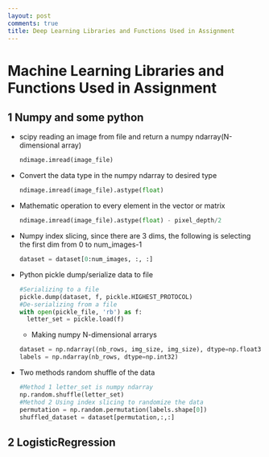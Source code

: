 ```yaml
---
layout: post
comments: true
title: Deep Learning Libraries and Functions Used in Assignment
---
```

# Machine Learning Libraries and Functions Used in Assignment

## 1 Numpy and some python

* scipy reading an image from file and return a numpy ndarray(N-dimensional array)

    ```Python
    ndimage.imread(image_file)
    ```

* Convert the data type in the numpy ndarray to desired type

    ```python
    ndimage.imread(image_file).astype(float)
    ```

* Mathematic operation to every element in the vector or matrix

    ```python
    ndimage.imread(image_file).astype(float) - pixel_depth/2
    ```

* Numpy index slicing, since there are 3 dims, the following is selecting the first dim from 0 to num_images-1

    ```python
    dataset = dataset[0:num_images, :, :]
    ```

* Python pickle dump/serialize data to file

    ```python
    #Serializing to a file
    pickle.dump(dataset, f, pickle.HIGHEST_PROTOCOL)
    #De-serializing from a file
    with open(pickle_file, 'rb') as f:
      letter_set = pickle.load(f)
    ```

    * Making numpy N-dimensional arrarys

    ```python
    dataset = np.ndarray((nb_rows, img_size, img_size), dtype=np.float32
    labels = np.ndarray(nb_rows, dtype=np.int32)
    ```

* Two methods random shuffle of the data

    ```python
    #Method 1 letter_set is numpy ndarray
    np.random.shuffle(letter_set)
    #Method 2 Using index slicing to randomize the data
    permutation = np.random.permutation(labels.shape[0])
    shuffled_dataset = dataset[permutation,:,:]
    ```

## 2 LogisticRegression
